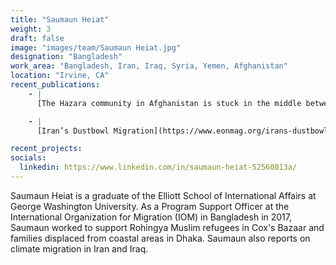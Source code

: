 ```yaml
---
title: "Saumaun Heiat"
weight: 3
draft: false
image: "images/team/Saumaun Heiat.jpg"
designation: "Bangladesh"
work_area: "Bangladesh, Iran, Iraq, Syria, Yemen, Afghanistan"
location: "Irvine, CA"
recent_publications:
    - |
      [The Hazara community in Afghanistan is stuck in the middle between Iran and the Taliban](https://www.atlanticcouncil.org/blogs/iransource/the-hazara-community-in-afghanistan-is-stuck-in-the-middle-between-iran-and-the-taliban/), Atlantic Council

    - |
      [Iran’s Dustbowl Migration](https://www.eonmag.org/irans-dustbowl-migration/), Eon Magazine 

recent_projects:
socials:
  linkedin: https://www.linkedin.com/in/saumaun-heiat-52560013a/
---
```


Saumaun Heiat is a graduate of the Elliott School of International Affairs at George Washington University. As a Program Support Officer at the International Organization for Migration (IOM) in Bangladesh in 2017, Saumaun worked to support Rohingya Muslim refugees in Cox's Bazaar and families displaced from coastal areas in Dhaka. Saumaun also reports on climate migration in Iran and Iraq. 